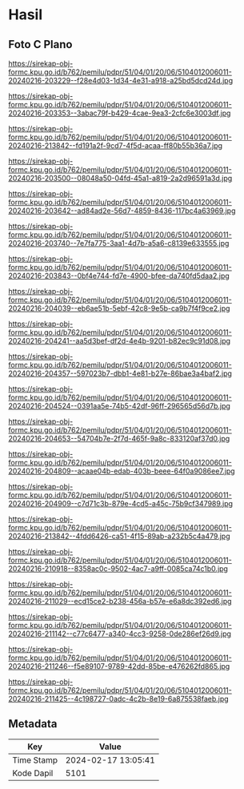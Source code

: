 # Hasil

## Foto C Plano

https://sirekap-obj-formc.kpu.go.id/b762/pemilu/pdpr/51/04/01/20/06/5104012006011-20240216-203229--f28e4d03-1d34-4e31-a918-a25bd5dcd24d.jpg

https://sirekap-obj-formc.kpu.go.id/b762/pemilu/pdpr/51/04/01/20/06/5104012006011-20240216-203353--3abac79f-b429-4cae-9ea3-2cfc6e3003df.jpg

https://sirekap-obj-formc.kpu.go.id/b762/pemilu/pdpr/51/04/01/20/06/5104012006011-20240216-213842--fd191a2f-9cd7-4f5d-acaa-ff80b55b36a7.jpg

https://sirekap-obj-formc.kpu.go.id/b762/pemilu/pdpr/51/04/01/20/06/5104012006011-20240216-203500--08048a50-04fd-45a1-a819-2a2d96591a3d.jpg

https://sirekap-obj-formc.kpu.go.id/b762/pemilu/pdpr/51/04/01/20/06/5104012006011-20240216-203642--ad84ad2e-56d7-4859-8436-117bc4a63969.jpg

https://sirekap-obj-formc.kpu.go.id/b762/pemilu/pdpr/51/04/01/20/06/5104012006011-20240216-203740--7e7fa775-3aa1-4d7b-a5a6-c8139e633555.jpg

https://sirekap-obj-formc.kpu.go.id/b762/pemilu/pdpr/51/04/01/20/06/5104012006011-20240216-203843--0bf4e744-fd7e-4900-bfee-da740fd5daa2.jpg

https://sirekap-obj-formc.kpu.go.id/b762/pemilu/pdpr/51/04/01/20/06/5104012006011-20240216-204039--eb6ae51b-5ebf-42c8-9e5b-ca9b7f4f9ce2.jpg

https://sirekap-obj-formc.kpu.go.id/b762/pemilu/pdpr/51/04/01/20/06/5104012006011-20240216-204241--aa5d3bef-df2d-4e4b-9201-b82ec9c91d08.jpg

https://sirekap-obj-formc.kpu.go.id/b762/pemilu/pdpr/51/04/01/20/06/5104012006011-20240216-204357--597023b7-dbb1-4e81-b27e-86bae3a4baf2.jpg

https://sirekap-obj-formc.kpu.go.id/b762/pemilu/pdpr/51/04/01/20/06/5104012006011-20240216-204524--0391aa5e-74b5-42df-96ff-296565d56d7b.jpg

https://sirekap-obj-formc.kpu.go.id/b762/pemilu/pdpr/51/04/01/20/06/5104012006011-20240216-204653--54704b7e-2f7d-465f-9a8c-833120af37d0.jpg

https://sirekap-obj-formc.kpu.go.id/b762/pemilu/pdpr/51/04/01/20/06/5104012006011-20240216-204809--acaae04b-edab-403b-beee-64f0a9086ee7.jpg

https://sirekap-obj-formc.kpu.go.id/b762/pemilu/pdpr/51/04/01/20/06/5104012006011-20240216-204909--c7d71c3b-879e-4cd5-a45c-75b9cf347989.jpg

https://sirekap-obj-formc.kpu.go.id/b762/pemilu/pdpr/51/04/01/20/06/5104012006011-20240216-213842--4fdd6426-ca51-4f15-89ab-a232b5c4a479.jpg

https://sirekap-obj-formc.kpu.go.id/b762/pemilu/pdpr/51/04/01/20/06/5104012006011-20240216-210918--8358ac0c-9502-4ac7-a9ff-0085ca74c1b0.jpg

https://sirekap-obj-formc.kpu.go.id/b762/pemilu/pdpr/51/04/01/20/06/5104012006011-20240216-211029--ecd15ce2-b238-456a-b57e-e6a8dc392ed6.jpg

https://sirekap-obj-formc.kpu.go.id/b762/pemilu/pdpr/51/04/01/20/06/5104012006011-20240216-211142--c77c6477-a340-4cc3-9258-0de286ef26d9.jpg

https://sirekap-obj-formc.kpu.go.id/b762/pemilu/pdpr/51/04/01/20/06/5104012006011-20240216-211246--f5e89107-9789-42dd-85be-e476262fd865.jpg

https://sirekap-obj-formc.kpu.go.id/b762/pemilu/pdpr/51/04/01/20/06/5104012006011-20240216-211425--4c198727-0adc-4c2b-8e19-6a875538faeb.jpg


## Metadata

| Key        | Value               |
| ---------- | ------------------- |
| Time Stamp | 2024-02-17 13:05:41 |
| Kode Dapil | 5101                |



